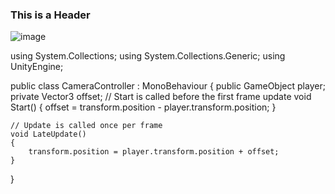 ### This is a Header


![image](https://user-images.githubusercontent.com/117183230/199265821-f3ce012d-fbd3-4089-866c-8c4a439efbe5.png)


using System.Collections;
using System.Collections.Generic;
using UnityEngine;

public class CameraController : MonoBehaviour
{
    public GameObject player;
    private Vector3 offset;
    // Start is called before the first frame update
    void Start()
    {
        offset = transform.position - player.transform.position;
    }

    // Update is called once per frame
    void LateUpdate()
    {
        transform.position = player.transform.position + offset;
    }
}
